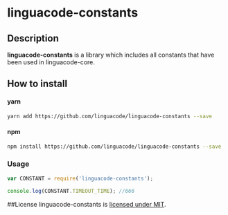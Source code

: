# linguacode-constants

## Description
**linguacode-constants** is a library which includes all constants that have been used in linguacode-core.

## How to install

#### yarn
```sh
yarn add https://github.com/linguacode/linguacode-constants --save
```
#### npm
```sh
npm install https://github.com/linguacode/linguacode-constants --save
```


### Usage

```javascript
var CONSTANT = require('linguacode-constants');

console.log(CONSTANT.TIMEOUT_TIME); //666
```


##License
linguacode-constants is [licensed under MIT](https://github.com/linguacode/linguacode-constants/blob/master/LICENSE).
